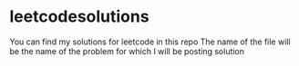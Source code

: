 # leetcodesolutions
You can find my solutions for leetcode in this repo
The name of the file will be the name of the problem for which I will be posting solution
